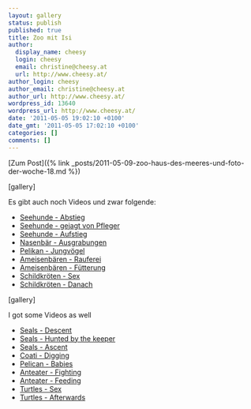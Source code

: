 ```yaml
---
layout: gallery
status: publish
published: true
title: Zoo mit Isi
author:
  display_name: cheesy
  login: cheesy
  email: christine@cheesy.at
  url: http://www.cheesy.at/
author_login: cheesy
author_email: christine@cheesy.at
author_url: http://www.cheesy.at/
wordpress_id: 13640
wordpress_url: http://www.cheesy.at/
date: '2011-05-05 19:02:10 +0100'
date_gmt: '2011-05-05 17:02:10 +0100'
categories: []
comments: []
---
```


[Zum Post]({% link _posts/2011-05-09-zoo-haus-des-meeres-und-foto-der-woche-18.md %})
<!--:de-->[gallery]
Es gibt auch noch Videos und zwar folgende:
- [Seehunde - Abstieg](http://www.cheesy.at/download/zoo/04bAbstieg.MOV)
- [Seehunde - gejagt von Pfleger](http://www.cheesy.at/download/zoo/04cgejagt.MOV)
- [Seehunde - Aufstieg](http://www.cheesy.at/download/zoo/05bschwererAufstieg.MOV)
- [Nasenbär - Ausgrabungen](http://www.cheesy.at/download/zoo/06bAusgrabungen.MOV)
- [Pelikan - Jungvögel](http://www.cheesy.at/download/zoo/13bJungtiere.MOV)
- [Ameisenbären - Rauferei](http://www.cheesy.at/download/zoo/18Ameisenbär-Rauferei.MOV)
- [Ameisenbären - Fütterung](http://www.cheesy.at/download/zoo/18bFütterung.MOV)
- [Schildkröten - Sex](http://www.cheesy.at/download/zoo/19Schildkrötensex.MOV)
- [Schildkröten - Danach](http://www.cheesy.at/download/zoo/19bfertig.MOV)
<!--:--><!--:en-->[gallery]
I got some Videos as well
- [Seals - Descent](http://www.cheesy.at/download/zoo/04bAbstieg.MOV)
- [Seals - Hunted by the keeper](http://www.cheesy.at/download/zoo/04cgejagt.MOV)
- [Seals - Ascent](http://www.cheesy.at/download/zoo/05bschwererAufstieg.MOV)
- [Coati - Digging](http://www.cheesy.at/download/zoo/06bAusgrabungen.MOV)
- [Pelican - Babies](http://www.cheesy.at/download/zoo/13bJungtiere.MOV)
- [Anteater - Fighting](http://www.cheesy.at/download/zoo/18Ameisenbär-Rauferei.MOV)
- [Anteater - Feeding](http://www.cheesy.at/download/zoo/18bFütterung.MOV)
- [Turtles - Sex](http://www.cheesy.at/download/zoo/19Schildkrötensex.MOV)
- [Turtles - Afterwards](http://www.cheesy.at/download/zoo/19bfertig.MOV)
<!--:-->
